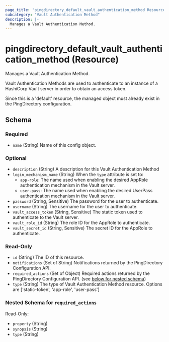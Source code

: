 ```yaml
---
page_title: "pingdirectory_default_vault_authentication_method Resource - terraform-provider-pingdirectory"
subcategory: "Vault Authentication Method"
description: |-
  Manages a Vault Authentication Method.
---
```


# pingdirectory_default_vault_authentication_method (Resource)

Manages a Vault Authentication Method.

Vault Authentication Methods are used to authenticate to an instance of a HashiCorp Vault server in order to obtain an access token.

Since this is a 'default' resource, the managed object must already exist in the PingDirectory configuration.



<!-- schema generated by tfplugindocs -->
## Schema

### Required

- `name` (String) Name of this config object.

### Optional

- `description` (String) A description for this Vault Authentication Method
- `login_mechanism_name` (String) When the `type` attribute is set to:
  - `app-role`: The name used when enabling the desired AppRole authentication mechanism in the Vault server.
  - `user-pass`: The name used when enabling the desired UserPass authentication mechanism in the Vault server.
- `password` (String, Sensitive) The password for the user to authenticate.
- `username` (String) The username for the user to authenticate.
- `vault_access_token` (String, Sensitive) The static token used to authenticate to the Vault server.
- `vault_role_id` (String) The role ID for the AppRole to authenticate.
- `vault_secret_id` (String, Sensitive) The secret ID for the AppRole to authenticate.

### Read-Only

- `id` (String) The ID of this resource.
- `notifications` (Set of String) Notifications returned by the PingDirectory Configuration API.
- `required_actions` (Set of Object) Required actions returned by the PingDirectory Configuration API. (see [below for nested schema](#nestedatt--required_actions))
- `type` (String) The type of Vault Authentication Method resource. Options are ['static-token', 'app-role', 'user-pass']

<a id="nestedatt--required_actions"></a>
### Nested Schema for `required_actions`

Read-Only:

- `property` (String)
- `synopsis` (String)
- `type` (String)



